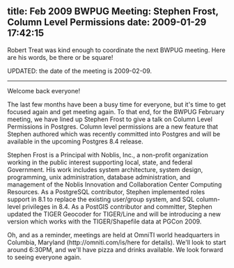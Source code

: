 title: Feb 2009 BWPUG Meeting: Stephen Frost, Column Level Permissions
date: 2009-01-29 17:42:15
---

<p>Robert Treat was kind enough to coordinate the next BWPUG meeting.  Here are his words, be there or be square!</p>

<p>UPDATED: the date of the meeting is 2009-02-09.</p>

<hr />

<p>Welcome back everyone!</p>

<p>The last few months have been a busy time for everyone, but it's time to get 
focused again and get meeting again. To that end, for the BWPUG February 
meeting, we have lined up Stephen Frost to give a talk on Column Level 
Permissions in Postgres. Column level permissions are a new feature that 
Stephen authored which was recently committed into Postgres and will be 
available in the upcoming Postgres 8.4 release.</p>

<p>Stephen Frost is a Principal with Noblis, Inc., a non-profit organization 
working in the public interest supporting local, state, and federal 
Government. His work includes system architecture, system design, 
programming, unix administration, database administration, and management of 
the Noblis Innovation and Collaboration Center Computing Resources. As a 
PostgreSQL contributor, Stephen implemented roles support in 8.1 to replace 
the existing user/group system, and SQL column-level privileges in 8.4. As a 
PostGIS contributor and committer, Stephen updated the TIGER Geocoder for 
TIGER/Line and will be introducing a new version which works with the 
TIGER/Shapefile data at PGCon 2009.</p>

<p>Oh, and as a reminder, meetings are held at OmniTI world headquarters in 
Columbia, Maryland (http://omniti.com/is/here for details). We'll look to 
start around 6:30PM, and we'll have pizza and drinks available. We look 
forward to seeing everyone again.</p>

